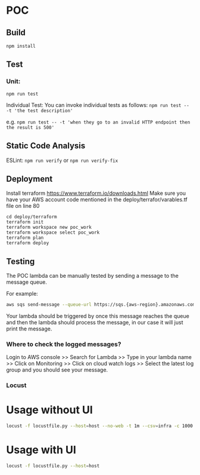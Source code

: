 
# POC


## Build

```npm install```

## Test

### Unit:

```npm run test```

Individual Test:
You can invoke individual tests as follows:
```npm run test -- -t 'the test description'```

e.g. 
```npm run test -- -t 'when they go to an invalid HTTP endpoint then the result is 500'```

  
## Static Code Analysis

ESLint:
```npm run verify``` or ```npm run verify-fix```

## Deployment
Install terraform https://www.terraform.io/downloads.html
Make sure you have your AWS account code mentioned in the deploy/terrafor/varables.tf file on line 80
```
cd deploy/terraform
terraform init
terraform workspace new poc_work
terraform workspace select poc_work
terraform plan
terraform deploy
```
## Testing

The POC lambda can be manually tested by sending a message to the message queue.

For example:

```bash
aws sqs send-message --queue-url https://sqs.{aws-region}.amazonaws.com/{accCode}/{queueName} --message-body "HelloWorld"
```
Your lambda should be triggered by once this message reaches the queue and then the lambda should process the message, in our case it will just print the message.

### Where to check the logged messages?
 Login to AWS console >> Search for Lambda >> Type in your lambda name >> Click on Monitoring >> Click on cloud watch logs >> Select the latest log group and you should see your message.
 
 ### Locust
 
 # Usage without UI

```bash
locust -f locustfile.py --host=host --no-web -t 1m --csv=infra -c 1000 -r 100
```

# Usage with UI

```bash
locust -f locustfile.py --host=host
```

